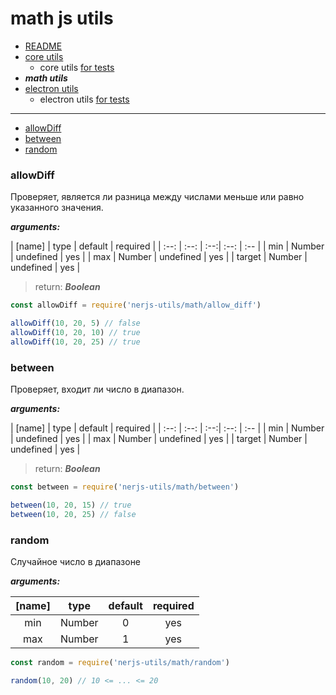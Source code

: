 # math js utils

- [README](../README.md)
- [core utils](./core.md#core-js-utils) 
  - core utils [for tests](./core.md#for-tests) 
- __***math utils***__
- [electron utils](./electron.md#electron-utils) 
  - electron utils [for tests](./electron.md#for-tests) 

***

- [allowDiff](#allowDiff)
- [between](#between)
- [random](#random)

### allowDiff 

Проверяет, является ли разница между числами меньше или равно указанного значения.


***arguments:***

| [name] | type | default | required |
| :--: | :--: | :--:| :--: | :-- | 
| min | Number | undefined | yes |
| max | Number | undefined | yes |
| target | Number | undefined | yes | 

> return: ***Boolean*** 

```js
const allowDiff = require('nerjs-utils/math/allow_diff')

allowDiff(10, 20, 5) // false
allowDiff(10, 20, 10) // true
allowDiff(10, 20, 25) // true
```

### between 

Проверяет, входит ли число в диапазон.


***arguments:***

| [name] | type | default | required |
| :--: | :--: | :--:| :--: | :-- | 
| min | Number | undefined | yes |
| max | Number | undefined | yes |
| target | Number | undefined | yes | 

> return: ***Boolean*** 

```js
const between = require('nerjs-utils/math/between')

between(10, 20, 15) // true
between(10, 20, 25) // false
```

### random

Случайное число в диапазоне 


***arguments:***

| [name] | type | default | required |
| :--: | :--: | :--:| :--: | 
| min | Number | 0 | yes | 
| max | Number | 1 | yes | 

```js
const random = require('nerjs-utils/math/random')

random(10, 20) // 10 <= ... <= 20
```